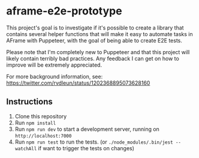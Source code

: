 # aframe-e2e-prototype
This project's goal is to investigate if it's possible to create a library that contains several helper functions that will make it easy to automate tasks in AFrame with Puppeteer, with the goal of being able to create E2E tests.

Please note that I'm completely new to Puppeteer and that this project will likely contain terribly bad practices. Any feedback I can get on how to improve will be extremely appreciated.

For more background information, see: https://twitter.com/rvdleun/status/1202368895073628160

## Instructions
1. Clone this repository
1. Run `npm install`
1. Run `npm run dev` to start a development server, running on `http://localhost:7000`
1. Run `npm run test` to run the tests. (or `./node_modules/.bin/jest --watchAll` if want to trigger the tests on changes)
